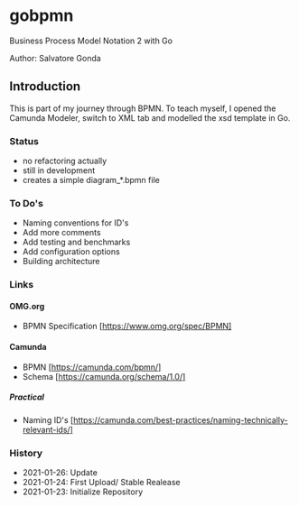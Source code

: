 # gobpmn #

Business Process Model Notation 2 with Go

Author: Salvatore Gonda

## Introduction ##

This is part of my journey through BPMN. To teach myself, I opened the Camunda Modeler, switch to XML tab and modelled the xsd template in Go.

### Status ###

* no refactoring actually
* still in development
* creates a simple diagram_*.bpmn file

### To Do's ###

* Naming conventions for ID's
* Add more comments
* Add testing and benchmarks
* Add configuration options
* Building architecture

### Links ###

#### OMG.org ####

* BPMN Specification [https://www.omg.org/spec/BPMN]

#### Camunda ####

* BPMN [https://camunda.com/bpmn/]
* Schema [https://camunda.org/schema/1.0/]

##### Practical #####

* Naming ID's [https://camunda.com/best-practices/naming-technically-relevant-ids/]

### History ###

* 2021-01-26: Update
* 2021-01-24: First Upload/ Stable Realease
* 2021-01-23: Initialize Repository
